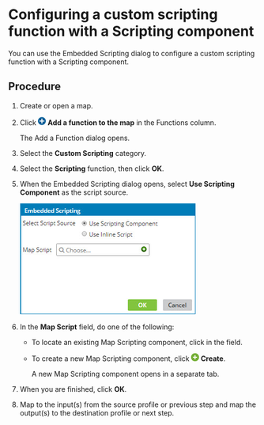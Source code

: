 # Configuring a custom scripting function with a Scripting component

<head>
  <meta name="guidename" content="Integration"/>
  <meta name="context" content="GUID-dd0b1c17-ff25-4fb7-a6f3-b4d2eafd2e97"/>
</head>


You can use the Embedded Scripting dialog to configure a custom scripting function with a Scripting component.

## Procedure

1.  Create or open a map.

2.  Click **![icon](../Images/main-ic-plus-sign-white-in-blue-circle-16_98f7af60-dd5f-4037-90cd-05cc9dfc5502.jpg) Add a function to the map** in the Functions column.

    The Add a Function dialog opens.

3.  Select the **Custom Scripting** category.

4.  Select the **Scripting** function, then click **OK**.

5.  When the Embedded Scripting dialog opens, select **Use Scripting Component** as the script source.

    ![Embedded Scripting dialog](../Images/build-db-embedded-scripting-component.jpg)

6.  In the **Map Script** field, do one of the following:

    -   To locate an existing Map Scripting component, click in the field.

    -   To create a new Map Scripting component, click **![+](../Images/main-ic-plus-sign-white-in-green-circle-16_4dc8c5f3-e893-4aef-ade2-0b7afe9476c1.jpg) Create**.

        A new Map Scripting component opens in a separate tab.

7.  When you are finished, click **OK**.

8.  Map to the input\(s\) from the source profile or previous step and map the output\(s\) to the destination profile or next step.